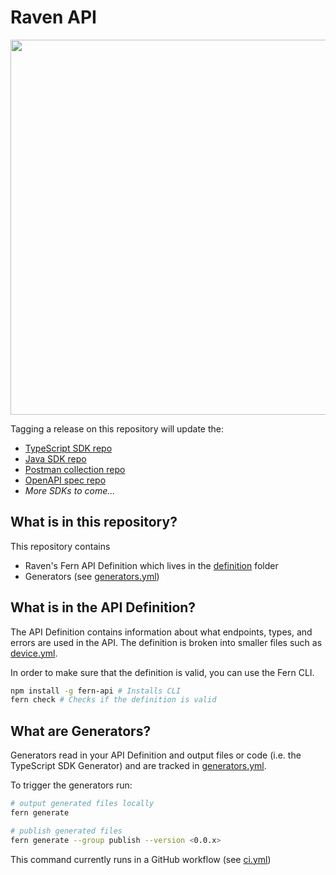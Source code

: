 # Raven API

<img src="https://user-images.githubusercontent.com/83524670/216442523-85bf9c86-a037-4cea-908b-0482be0acb7d.png" width="600">


Tagging a release on this repository will update the:

- [TypeScript SDK repo](https://github.com/ravenappdev/raven-node)
- [Java SDK repo](https://github.com/ravenappdev/raven-java)
- [Postman collection repo](https://github.com/ravenappdev/raven-postman)
- [OpenAPI spec repo](https://github.com/ravenappdev/raven-openapi)
- _More SDKs to come..._

## What is in this repository?

This repository contains

- Raven's Fern API Definition which lives in the [definition](./fern/api/definition/) folder
- Generators (see [generators.yml](./fern/api/generators.yml))

## What is in the API Definition?

The API Definition contains information about what endpoints, types, and errors are used in the API. The definition is broken into smaller files such as [device.yml](fern/api/definition/device.yml).

In order to make sure that the definition is valid, you can use the Fern CLI.

```bash
npm install -g fern-api # Installs CLI
fern check # Checks if the definition is valid
```

## What are Generators?

Generators read in your API Definition and output files or code (i.e. the TypeScript SDK Generator) and are tracked in [generators.yml](./fern/api/generators.yml).

To trigger the generators run:

```bash
# output generated files locally
fern generate

# publish generated files
fern generate --group publish --version <0.0.x>
```

This command currently runs in a GitHub workflow (see [ci.yml](.github/workflows/ci.yml#L32))
